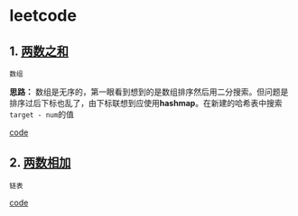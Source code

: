 # leetcode

## 1. [两数之和](https://leetcode-cn.com/problems/two-sum/)
`数组`

**思路：**
数组是无序的，第一眼看到想到的是数组排序然后用二分搜索。但问题是排序过后下标也乱了，由下标联想到应使用**hashmap**。在新建的哈希表中搜索`target - num`的值

[code](https://github.com/Nipengwei/algorithm/blob/master/leetcode/code1.py)

## 2. [两数相加](https://leetcode-cn.com/problems/add-two-numbers/)

`链表`

[code](https://github.com/Nipengwei/algorithm/blob/master/leetcode/code2.py)